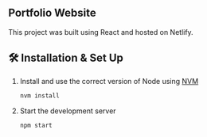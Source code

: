 ## Portfolio Website

This project was built using React and hosted on Netlify.

## 🛠 Installation & Set Up

1. Install and use the correct version of Node using [NVM](https://github.com/nvm-sh/nvm)

   ```sh
   nvm install
   ```

2. Start the development server

   ```sh
   npm start
   ```
